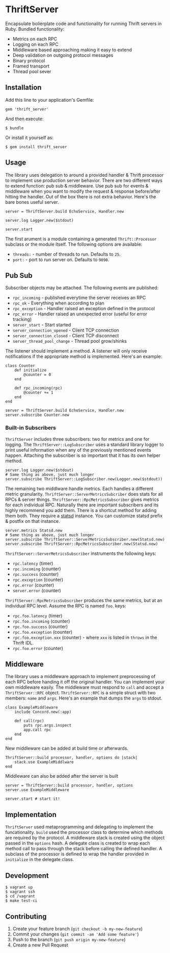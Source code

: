 # ThriftServer

Encapsulate bolierplate code and functionality for running Thrift
servers in Ruby. Bundled functionality:

* Metrics on each RPC
* Logging on each RPC
* Middleware based approaching making it easy to extend
* Deep validation on outgoing protocol messages
* Binary protocol
* Framed transport
* Thread pool sever

## Installation

Add this line to your application's Gemfile:

    gem 'thrift_server'

And then execute:

    $ bundle

Or install it yourself as:

    $ gem install thrift_server

## Usage

The library uses delegation to around a provided handler & Thrift
processor to implement use production server behavior. There are two
different ways to extend function: pub sub & middleware. Use pub sub
for events & middleware when you want to modify the request & response
before/after hitting the handler. Out of the box there is not extra
behavior. Here's the bare bones useful server.

    server = ThriftServer.build EchoService, Handler.new

	server.log Logger.new($stdout)

	server.start

The first arument is a module containing a generated
`Thrift::Processor` subclass or the module itself. The following
options are available:

* `threads:` - number of threads to run. Defaults to `25`.
* `port:` - port to run server on. Defaults to `9090`.

## Pub Sub

Subscriber objects may be attached. The following events are
published:

* `rpc_incoming` - published everytime the server receives an RPC
* `rpc_ok` - Everything when according to plan
* `rpc_exception` - Handler raised an exception defined in the
  protocol
* `rpc_error` - Handler raised an unexpected error (useful for error
  tracking)
* `server_start` - Start started
* `server_connection_opened` - Client TCP connection
* `server_connection_closed` - Client TCP disconnect
* `server_thread_pool_change` - Thread pool grow/shinks

The listener should implement a method. A listener will only receive
notifications if the appropriate method is implemented. Here's an
example:

	class Counter
		def initialize
			@counter = 0
		end

		def rpc_incoming(rpc)
			@counter += 1
		end
	end

    server = ThriftServer.build EchoService, Handler.new
	server.subscribe Counter.new

### Built-in Subscribers

`ThriftServer` includes three subscribers: two for metrics and one for
logging. The `ThriftServer::LogSubscriber` uses a standard library
logger to print useful information when any of the previously
mentioned events happen. Attaching the subscriber is so important that
it has its own helper method.

	server.log Logger.new($stdout)
	# Same thing as above, just much longer
	server.subscribe ThriftServer::LogSubscriber.new(Logger.new($stdout))

The remaining two middlware handle metrics. Each handles a different
metric granularity. `ThriftServer::ServerMetricsSubcriber` does stats
for all RPCs & server things. `ThriftServer::RpcMetricsSubscriber`
gives metrics for each individual RPC. Naturally there are important
subscribers and its highly recommend you add them. There is a shortcut
method for adding them both. They require a [statsd][] instance. You
can customize statsd prefix & postfix on that instance.

	server.metrics Statsd.new
	# Same thing as above, just much longer
	server.subscribe ThriftServer::ServerMetricsSubscriber.new(Statsd.new)
	server.subscribe ThriftServer::RpcMetricsSubscriber.new(Statsd.new)

`ThriftServer::ServerMetricsSubscriber` instruments the following
keys:

* `rpc.latency` (timer)
* `rpc.incoming` (counter)
* `rpc.success` (counter)
* `rpc.exception` (counter)
* `rpc.error` (counter)
* `server.error` (counter)

`ThriftServer::RpcMetricsSubscriber` produces the same metrics, but at
an individual RPC level. Assume the RPC is named `foo`.
keys:

* `rpc.foo.latency` (timer)
* `rpc.foo.incoming` (counter)
* `rpc.foo.success` (counter)
* `rpc.foo.exception` (counter)
* `rpc.foo.exception.xxx` (counter) - where `xxx` is listed in
  `throws` in the Thrift IDL.
* `rpc.foo.error` (counter)

## Middleware

The library uses a middleware approach to implement preprocessing of
each RPC before handing it off the original handler. You can
implement your own middleware easily. The middleware must respond to
`call` and accept a `ThriftServer::RPC` object.
`ThriftServer::RPC` is a simple struct with two members: `name` and
`args`. Here's an example that dumps the `args` to stdout.

    class ExampleMiddleware
		include Concord.new(:app)

		def call(rpc)
			puts rpc.args.inspect
			app.call rpc
		end
    end

New middleware can be added at build time or afterwards.

	ThriftServer::build processor, handler, options do |stack|
		stack.use ExampleMiddlware
	end

Middleware can also be added after the server is built

	server = ThriftServer::build processor, handler, options
	server.use ExampleMiddleware

	server.start # start it!

## Implementation

`ThriftServer` used metaprogramming and delegating to implement the
funcationality. `build` used the processor class to determine which
methods are required by the protocol. A middleware stack is created
using the object passed in the `options` hash. A delegate class is
created to wrap each method call to pass through the stack before
calling the defined handler. A subclass of the processor is defined to
wrap the handler provided in `initialize` in the delegate class.

## Development

	$ vagrant up
	$ vagrant ssh
	$ cd /vagrant
	$ make test-ci

## Contributing

1. Create your feature branch (`git checkout -b my-new-feature`)
2. Commit your changes (`git commit -am 'Add some feature'`)
3. Push to the branch (`git push origin my-new-feature`)
4. Create a new Pull Request

[statsd]: https://github.com/reinh/statsd
